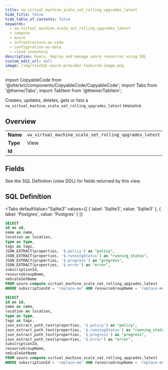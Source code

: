 ```yaml
--- 
title: vw_virtual_machine_scale_set_rolling_upgrades_latest
hide_title: false
hide_table_of_contents: false
keywords:
  - vw_virtual_machine_scale_set_rolling_upgrades_latest
  - compute
  - azure
  - infrastructure-as-code
  - configuration-as-data
  - cloud inventory
description: Query, deploy and manage azure resources using SQL
custom_edit_url: null
image: /img/stackql-azure-provider-featured-image.png
---
```


import CopyableCode from '@site/src/components/CopyableCode/CopyableCode';
import Tabs from '@theme/Tabs';
import TabItem from '@theme/TabItem';

Creates, updates, deletes, gets or lists a <code>vw_virtual_machine_scale_set_rolling_upgrades_latest</code> resource.

## Overview
<table><tbody>
<tr><td><b>Name</b></td><td><code>vw_virtual_machine_scale_set_rolling_upgrades_latest</code></td></tr>
<tr><td><b>Type</b></td><td>View</td></tr>
<tr><td><b>Id</b></td><td><CopyableCode code="azure.compute.vw_virtual_machine_scale_set_rolling_upgrades_latest" /></td></tr>
</tbody></table>

## Fields

See the SQL Definition (view DDL) for fields returned by this view.

## SQL Definition

<Tabs
defaultValue="Sqlite3"
values={[
{ label: 'Sqlite3', value: 'Sqlite3' },
{ label: 'Postgres', value: 'Postgres' }
]}
>
<TabItem value="Sqlite3">

```sql
SELECT
id as id,
name as name,
location as location,
type as type,
tags as tags,
JSON_EXTRACT(properties, '$.policy') as "policy",
JSON_EXTRACT(properties, '$.runningStatus') as "running_status",
JSON_EXTRACT(properties, '$.progress') as "progress",
JSON_EXTRACT(properties, '$.error') as "error",
subscriptionId,
resourceGroupName,
vmScaleSetName
FROM azure.compute.virtual_machine_scale_set_rolling_upgrades_latest
WHERE subscriptionId = 'replace-me' AND resourceGroupName = 'replace-me' AND vmScaleSetName = 'replace-me';
```

</TabItem>
<TabItem value="Postgres">

```sql
SELECT
id as id,
name as name,
location as location,
type as type,
tags as tags,
json_extract_path_text(properties, '$.policy') as "policy",
json_extract_path_text(properties, '$.runningStatus') as "running_status",
json_extract_path_text(properties, '$.progress') as "progress",
json_extract_path_text(properties, '$.error') as "error",
subscriptionId,
resourceGroupName,
vmScaleSetName
FROM azure.compute.virtual_machine_scale_set_rolling_upgrades_latest
WHERE subscriptionId = 'replace-me' AND resourceGroupName = 'replace-me' AND vmScaleSetName = 'replace-me';
```

</TabItem>
</Tabs>
